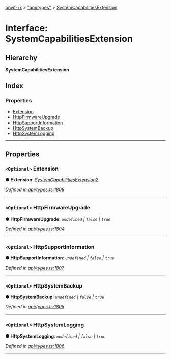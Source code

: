 [onvif-rx](../README.md) > ["api/types"](../modules/_api_types_.md) > [SystemCapabilitiesExtension](../interfaces/_api_types_.systemcapabilitiesextension.md)

# Interface: SystemCapabilitiesExtension

## Hierarchy

**SystemCapabilitiesExtension**

## Index

### Properties

* [Extension](_api_types_.systemcapabilitiesextension.md#extension)
* [HttpFirmwareUpgrade](_api_types_.systemcapabilitiesextension.md#httpfirmwareupgrade)
* [HttpSupportInformation](_api_types_.systemcapabilitiesextension.md#httpsupportinformation)
* [HttpSystemBackup](_api_types_.systemcapabilitiesextension.md#httpsystembackup)
* [HttpSystemLogging](_api_types_.systemcapabilitiesextension.md#httpsystemlogging)

---

## Properties

<a id="extension"></a>

### `<Optional>` Extension

**● Extension**: *[SystemCapabilitiesExtension2](_api_types_.systemcapabilitiesextension2.md)*

*Defined in [api/types.ts:1808](https://github.com/patrickmichalina/onvif-rx/blob/f117e44/src/api/types.ts#L1808)*

___
<a id="httpfirmwareupgrade"></a>

### `<Optional>` HttpFirmwareUpgrade

**● HttpFirmwareUpgrade**: *`undefined` \| `false` \| `true`*

*Defined in [api/types.ts:1804](https://github.com/patrickmichalina/onvif-rx/blob/f117e44/src/api/types.ts#L1804)*

___
<a id="httpsupportinformation"></a>

### `<Optional>` HttpSupportInformation

**● HttpSupportInformation**: *`undefined` \| `false` \| `true`*

*Defined in [api/types.ts:1807](https://github.com/patrickmichalina/onvif-rx/blob/f117e44/src/api/types.ts#L1807)*

___
<a id="httpsystembackup"></a>

### `<Optional>` HttpSystemBackup

**● HttpSystemBackup**: *`undefined` \| `false` \| `true`*

*Defined in [api/types.ts:1805](https://github.com/patrickmichalina/onvif-rx/blob/f117e44/src/api/types.ts#L1805)*

___
<a id="httpsystemlogging"></a>

### `<Optional>` HttpSystemLogging

**● HttpSystemLogging**: *`undefined` \| `false` \| `true`*

*Defined in [api/types.ts:1806](https://github.com/patrickmichalina/onvif-rx/blob/f117e44/src/api/types.ts#L1806)*

___

